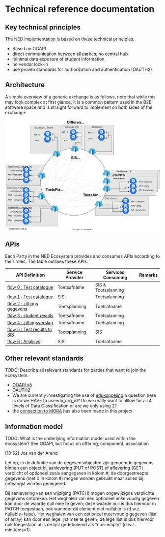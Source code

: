 # Technical reference documentation

## Key technical principles

The NED implementation is based on these technical principles. 
* Based on OOAPI
* direct communication between all parties, no central hub
* minimal data exposure of student information
* no vendor lock-in
* use proven standards for authorization and authentication (OAUTH2)

## Architecture


A simple overview of a generic exchange is as follows, note that while this may look complex at first glance, it is a common pattern used in the B2B software space and is straight forward to implement on both sides of the exchange:

![architecture](diagrams/Saas_Vendor_Infrastructure-Big_Picture_Gateways.drawio.svg)

## APIs

Each Party in the NED Ecosystem provides and consumes APIs according to their roles. The table outlines these APIs.

| API Definition | Service Provider | Services Consuming | Remarks |
|---|---|---|---|
| [flow 0 : Test catalogue ](flow0.md) | Toetsafname | SIS & Toetsplanning |  |
| [flow 1 : Test catalogue](flow1.md) | SIS | Toetsplanning |  |
| [flow 2 : zittings gegevens ](flow2.md) | Toetsplanning | Toetsafname |  |
| [flow 3 : student results ](flow3.md) | Toetsafname | Toetsplanning |  |
| [flow 4 : zittingsverslag ](flow4.md) | Toetsafname | Toetsplanning |  |
| [flow 5 : Test results to SIS](flow5.md) | Toetsplanning | SIS |  |
| [flow 6 : Analisys](flow6.md) | SIS | Toetsafname |  |

## Other relevant standards

TODO: Describe all relevant standards for parties that want to join the ecosystem.
- [OOAPI v5](https://open-education-api.github.io/specification/v5/docs.html) 
- OAUTH2
- We are currently investigating the use of [edukoppeling](https://www.edustandaard.nl/app/uploads/2023/07/2023-07-24-Edukoppeling-Secure-API-OAuth-Client-Credentials-profielen-v0.8.pdf) a question here is do we HAVE to useedu_org_id? Do we really want to alllow for all 4 levels of Data Classification or are we only using 2?
- the [connection to MORA](./connection_MORA.md) has also been made in this project.  



## Information model

TODO: What is the underlying information model used within the ecosystem? See OOAPI, but focus on offering, component, association

[10:52] Jos van der Arend

Let op, in de definitie van de gegevensobjecten zijn genoemde gegevens binnen een object bij aanlevering (PUT of POST) of aflevering (GET) verplicht of optioneel zoals aangegeven in kolom #; de doorgestreepte gegevens (met 0 in kolom #) mogen worden gebruikt maar zullen bij ontvangst worden genegeerd.

Bij aanlevering van een wijziging (PATCH) mogen ongewijzigde verplichte gegevens ontbreken. Het weghalen van een optioneel enkelvoudig gegeven kan door de waarde null mee te geven; deze waarde null is dus hiervoor in PATCH toegestaan, ook wanneer dit element niet nullable is (d.w.z. nullable=false). Het weghalen van een optioneel meervoudig gegeven (lijst of array) kan door een lege lijst mee te geven; de lege lijst is dus hiervoor ook toegestaan al is de lijst gedefinieerd als “non-empty” (d.w.z. minItems=1).

 
